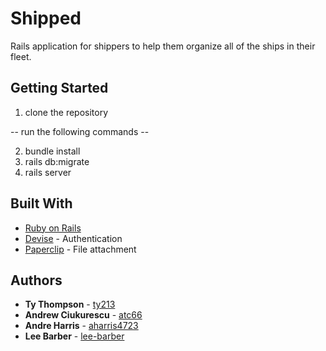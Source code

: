 # Shipped

Rails application for shippers to help them organize all of the ships in their fleet.

## Getting Started

1. clone the repository 

 -- run the following commands --
 
2. bundle install
3. rails db:migrate
4. rails server

## Built With

* [Ruby on Rails](http://rubyonrails.org/) 
* [Devise](https://github.com/plataformatec/devise) - Authentication
* [Paperclip](https://github.com/thoughtbot/paperclip) - File attachment


## Authors

* **Ty Thompson**  - [ty213](https://github.com/ty213)
* **Andrew Ciukurescu**  - [atc66](https://github.com/atc66)
* **Andre Harris**  - [aharris4723](https://github.com/aharris4723)
* **Lee Barber**  - [lee-barber](https://github.com/lee-barber)


